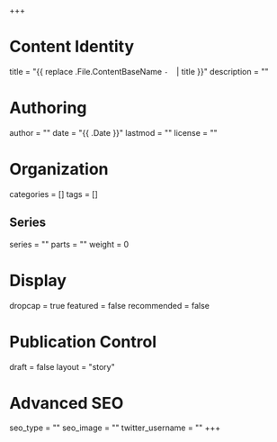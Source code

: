 +++
# Content Identity
title = "{{ replace .File.ContentBaseName `-` ` ` | title }}"
description = ""

# Authoring
author = ""
date = "{{ .Date }}"
lastmod = ""
license = ""

# Organization
categories = []
tags = []
## Series
series = ""
parts = ""
weight = 0

# Display
dropcap = true
featured = false
recommended = false

# Publication Control
draft = false
layout = "story"

# Advanced SEO
seo_type = ""
seo_image = ""
twitter_username = ""
+++
